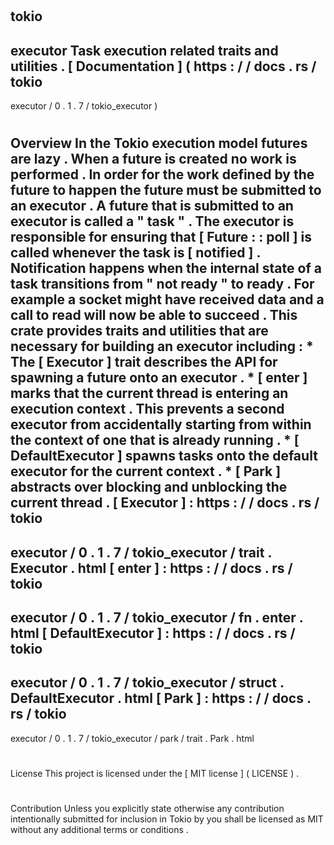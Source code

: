 #
tokio
-
executor
Task
execution
related
traits
and
utilities
.
[
Documentation
]
(
https
:
/
/
docs
.
rs
/
tokio
-
executor
/
0
.
1
.
7
/
tokio_executor
)
#
#
Overview
In
the
Tokio
execution
model
futures
are
lazy
.
When
a
future
is
created
no
work
is
performed
.
In
order
for
the
work
defined
by
the
future
to
happen
the
future
must
be
submitted
to
an
executor
.
A
future
that
is
submitted
to
an
executor
is
called
a
"
task
"
.
The
executor
is
responsible
for
ensuring
that
[
Future
:
:
poll
]
is
called
whenever
the
task
is
[
notified
]
.
Notification
happens
when
the
internal
state
of
a
task
transitions
from
"
not
ready
"
to
ready
.
For
example
a
socket
might
have
received
data
and
a
call
to
read
will
now
be
able
to
succeed
.
This
crate
provides
traits
and
utilities
that
are
necessary
for
building
an
executor
including
:
*
The
[
Executor
]
trait
describes
the
API
for
spawning
a
future
onto
an
executor
.
*
[
enter
]
marks
that
the
current
thread
is
entering
an
execution
context
.
This
prevents
a
second
executor
from
accidentally
starting
from
within
the
context
of
one
that
is
already
running
.
*
[
DefaultExecutor
]
spawns
tasks
onto
the
default
executor
for
the
current
context
.
*
[
Park
]
abstracts
over
blocking
and
unblocking
the
current
thread
.
[
Executor
]
:
https
:
/
/
docs
.
rs
/
tokio
-
executor
/
0
.
1
.
7
/
tokio_executor
/
trait
.
Executor
.
html
[
enter
]
:
https
:
/
/
docs
.
rs
/
tokio
-
executor
/
0
.
1
.
7
/
tokio_executor
/
fn
.
enter
.
html
[
DefaultExecutor
]
:
https
:
/
/
docs
.
rs
/
tokio
-
executor
/
0
.
1
.
7
/
tokio_executor
/
struct
.
DefaultExecutor
.
html
[
Park
]
:
https
:
/
/
docs
.
rs
/
tokio
-
executor
/
0
.
1
.
7
/
tokio_executor
/
park
/
trait
.
Park
.
html
#
#
License
This
project
is
licensed
under
the
[
MIT
license
]
(
LICENSE
)
.
#
#
#
Contribution
Unless
you
explicitly
state
otherwise
any
contribution
intentionally
submitted
for
inclusion
in
Tokio
by
you
shall
be
licensed
as
MIT
without
any
additional
terms
or
conditions
.
